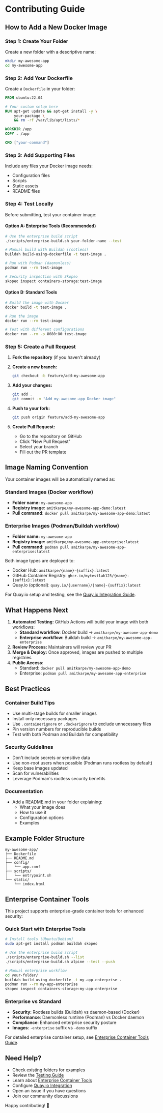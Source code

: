 # Contributing Guide

## How to Add a New Docker Image

### Step 1: Create Your Folder
Create a new folder with a descriptive name:
```bash
mkdir my-awesome-app
cd my-awesome-app
```

### Step 2: Add Your Dockerfile
Create a `Dockerfile` in your folder:
```dockerfile
FROM ubuntu:22.04

# Your custom setup here
RUN apt-get update && apt-get install -y \
    your-package \
    && rm -rf /var/lib/apt/lists/*

WORKDIR /app
COPY . /app

CMD ["your-command"]
```

### Step 3: Add Supporting Files
Include any files your Docker image needs:
- Configuration files
- Scripts
- Static assets
- README files

### Step 4: Test Locally
Before submitting, test your container image:

#### Option A: Enterprise Tools (Recommended)
```bash
# Use the enterprise build script
./scripts/enterprise-build.sh your-folder-name --test

# Manual build with Buildah (rootless)
buildah build-using-dockerfile -t test-image .

# Run with Podman (daemonless)
podman run --rm test-image

# Security inspection with Skopeo
skopeo inspect containers-storage:test-image
```

#### Option B: Standard Tools
```bash
# Build the image with Docker
docker build -t test-image .

# Run the image
docker run --rm test-image

# Test with different configurations
docker run --rm -p 8080:80 test-image
```

### Step 5: Create a Pull Request

1. **Fork the repository** (if you haven't already)

2. **Create a new branch:**
   ```bash
   git checkout -b feature/add-my-awesome-app
   ```

3. **Add your changes:**
   ```bash
   git add .
   git commit -m "Add my-awesome-app Docker image"
   ```

4. **Push to your fork:**
   ```bash
   git push origin feature/add-my-awesome-app
   ```

5. **Create Pull Request:**
   - Go to the repository on GitHub
   - Click "New Pull Request"
   - Select your branch
   - Fill out the PR template

## Image Naming Convention

Your container images will be automatically named as:

### Standard Images (Docker workflow)
- **Folder name:** `my-awesome-app`
- **Registry image:** `amitkarpe/my-awesome-app-demo:latest`
- **Pull command:** `docker pull amitkarpe/my-awesome-app-demo:latest`

### Enterprise Images (Podman/Buildah workflow)
- **Folder name:** `my-awesome-app`  
- **Registry image:** `amitkarpe/my-awesome-app-enterprise:latest`
- **Pull command:** `podman pull amitkarpe/my-awesome-app-enterprise:latest`

Both image types are deployed to:
- Docker Hub: `amitkarpe/{name}-{suffix}:latest`
- GitHub Container Registry: `ghcr.io/mytestlab123/{name}-{suffix}:latest`
- Quay.io (optional): `quay.io/{username}/{name}-{suffix}:latest`

For Quay.io setup and testing, see the [Quay.io Integration Guide](quay-integration-guide.md).

## What Happens Next

1. **Automated Testing:** GitHub Actions will build your image with both workflows:
   - **Standard workflow**: Docker build → `amitkarpe/my-awesome-app-demo`
   - **Enterprise workflow**: Buildah build → `amitkarpe/my-awesome-app-enterprise`
2. **Review Process:** Maintainers will review your PR
3. **Merge & Deploy:** Once approved, images are pushed to multiple registries
4. **Public Access:** 
   - Standard: `docker pull amitkarpe/my-awesome-app-demo`
   - Enterprise: `podman pull amitkarpe/my-awesome-app-enterprise`

## Best Practices

### Container Build Tips
- Use multi-stage builds for smaller images
- Install only necessary packages  
- Use `.containerignore` or `.dockerignore` to exclude unnecessary files
- Pin version numbers for reproducible builds
- Test with both Podman and Buildah for compatibility

### Security Guidelines
- Don't include secrets or sensitive data
- Use non-root users when possible (Podman runs rootless by default)
- Keep base images updated
- Scan for vulnerabilities
- Leverage Podman's rootless security benefits

### Documentation
- Add a README.md in your folder explaining:
  - What your image does
  - How to use it
  - Configuration options
  - Examples

## Example Folder Structure
```
my-awesome-app/
├── Dockerfile
├── README.md
├── config/
│   └── app.conf
├── scripts/
│   └── entrypoint.sh
└── static/
    └── index.html
```

## Enterprise Container Tools

This project supports enterprise-grade container tools for enhanced security:

### Quick Start with Enterprise Tools
```bash
# Install tools (Ubuntu/Debian)
sudo apt-get install podman buildah skopeo

# Use the enterprise build script
./scripts/enterprise-build.sh --list
./scripts/enterprise-build.sh alpine --test --push

# Manual enterprise workflow
cd your-folder/
buildah build-using-dockerfile -t my-app-enterprise .
podman run --rm my-app-enterprise
skopeo inspect containers-storage:my-app-enterprise
```

### Enterprise vs Standard
- **Security**: Rootless builds (Buildah) vs daemon-based (Docker)
- **Performance**: Daemonless runtime (Podman) vs Docker daemon
- **Compliance**: Enhanced enterprise security posture
- **Images**: `-enterprise` suffix vs `-demo` suffix

For detailed enterprise container setup, see [Enterprise Container Tools Guide](enterprise-container-tools.md).

## Need Help?

- Check existing folders for examples
- Review the [Testing Guide](testing.md)
- Learn about [Enterprise Container Tools](enterprise-container-tools.md)
- Configure [Quay.io Integration](quay-integration-guide.md)
- Open an issue if you have questions
- Join our community discussions

Happy contributing! 🚀